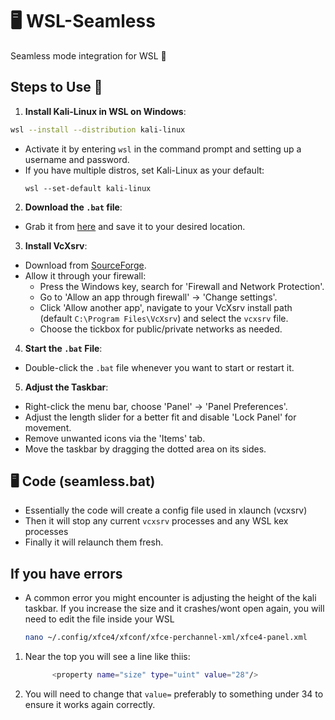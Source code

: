 # 🖥️ WSL-Seamless
Seamless mode integration for WSL 🚀

## Steps to Use 📝
1. **Install Kali-Linux in WSL on Windows**:
```bash
wsl --install --distribution kali-linux
```

- Activate it by entering `wsl` in the command prompt and setting up a username and password.
- If you have multiple distros, set Kali-Linux as your default:
  ```
  wsl --set-default kali-linux
  ```

2. **Download the `.bat` file**:
- Grab it from [here](https://github.com/pentestfunctions/WSL-Seamless/blob/main/seamless.bat) and save it to your desired location.

3. **Install VcXsrv**:
- Download from [SourceForge](https://ixpeering.dl.sourceforge.net/project/vcxsrv/vcxsrv/1.20.14.0/vcxsrv-64.1.20.14.0.installer.exe).
- Allow it through your firewall:
  - Press the Windows key, search for 'Firewall and Network Protection'.
  - Go to 'Allow an app through firewall' -> 'Change settings'.
  - Click 'Allow another app', navigate to your VcXsrv install path (default `C:\Program Files\VcXsrv`) and select the `vcxsrv` file.
  - Choose the tickbox for public/private networks as needed.

4. **Start the `.bat` File**:
- Double-click the `.bat` file whenever you want to start or restart it.

5. **Adjust the Taskbar**:
- Right-click the menu bar, choose 'Panel' -> 'Panel Preferences'.
- Adjust the length slider for a better fit and disable 'Lock Panel' for movement.
- Remove unwanted icons via the 'Items' tab.
- Move the taskbar by dragging the dotted area on its sides.

## 🖥️ Code (seamless.bat)
- Essentially the code will create a config file used in xlaunch (vcxsrv)
- Then it will stop any current `vcxsrv` processes and any WSL kex processes
- Finally it will relaunch them fresh.

## If you have errors
- A common error you might encounter is adjusting the height of the kali taskbar. If you increase the size and it crashes/wont open again, you will need to edit the file inside your WSL
  ```bash
  nano ~/.config/xfce4/xfconf/xfce-perchannel-xml/xfce4-panel.xml
  ```
1. Near the top you will see a line like thiis:
   ```bash
         <property name="size" type="uint" value="28"/>
   ```
2. You will need to change that `value=` preferably to something under 34 to ensure it works again correctly.
